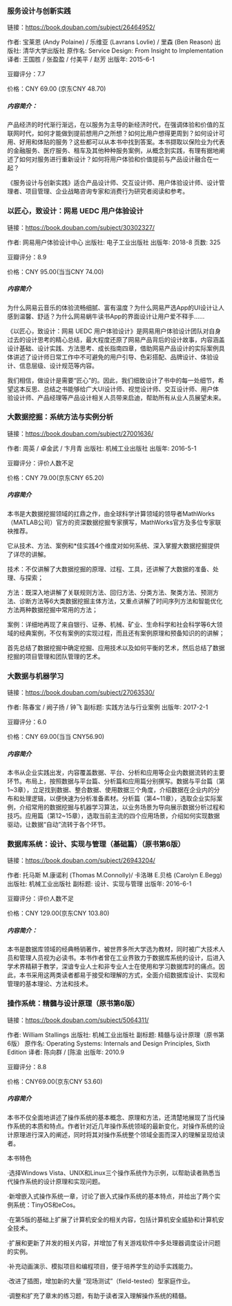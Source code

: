 ### 服务设计与创新实践

链接：https://book.douban.com/subject/26464952/

作者: 宝莱恩 (Andy Polaine) / 乐维亚 (Lavrans Lovlie) / 里森 (Ben Reason)
出版社: 清华大学出版社
原作名: Service Design: From Insight to Implementation
译者: 王国胜 / 张盈盈 / 付美平 / 赵芳
出版年: 2015-6-1

豆瓣评分：7.7

价格：CNY 69.00 (京东CNY 48.70)

##### 内容简介：

产品经济的时代渐行渐远，在以服务为主导的新经济时代，在强调体验和价值的互联网时代，如何才能做到提前想用户之所想？如何比用户想得更周到？如何设计可用、好用和体贴的服务？这些都可以从本书中找到答案。本书撷取以保险业为代表的金融服务、医疗服务、租车及其他种种服务案例，从概念到实践，有理有据地阐述了如何对服务进行重新设计？如何将用户体验和价值提前与产品设计融合在一起？

《服务设计与创新实践》适合产品设计师、交互设计师、用户体验设计师、设计管理者、项目管理、企业战略咨询专家和消费行为研究者阅读和参考。



### 以匠心，致设计：网易 UEDC 用户体验设计

链接：https://book.douban.com/subject/30302327/

作者: 网易用户体验设计中心
出版社: 电子工业出版社
出版年: 2018-8
页数: 325

豆瓣评分：8.9

价格：CNY 95.00(当当CNY 74.00)

##### 内容简介

为什么网易云音乐的体验流畅细腻、富有温度？为什么网易严选App的UI设计让人感到温馨、舒适？为什么网易蜗牛读书App的界面设计让用户爱不释手……

《以匠心，致设计：网易 UEDC 用户体验设计》是网易用户体验设计团队对自身过去的设计思考的精心总结，最大程度还原了网易产品背后的设计故事，内容涵盖设计基础、设计实践、方法思考、成长指南四章，借助网易产品设计的实际案例具体讲述了设计师日常工作中不可避免的用户引导、色彩搭配、品牌设计、体验设计、信息层级、设计规范等内容。

我们相信，做设计是需要“匠心”的。因此，我们细致设计了书中的每一处细节，希望这本反思、总结之书能够给广大UI设计师、视觉设计师、交互设计师、用户体验设计师、产品经理等产品设计相关人员带来启迪，帮助所有从业人员展望未来。



### 大数据挖掘：系统方法与实例分析

链接：https://book.douban.com/subject/27001636/

作者: 周英 / 卓金武 / 卞月青
出版社: 机械工业出版社
出版年: 2016-5-1

豆瓣评分：评价人数不足

价格：CNY 79.00(京东CNY 65.20)

##### 内容简介

本书是大数据挖掘领域的扛鼎之作，由全球科学计算领域的领导者MathWorks（MATLAB公司）官方的资深数据挖掘专家撰写，MathWorks官方及多位专家联袂推荐。

它从技术、方法、案例和*佳实践4个维度对如何系统、深入掌握大数据挖掘提供了详尽的讲解。

技术：不仅讲解了大数据挖掘的原理、过程、工具，还讲解了大数据的准备、处理、与探索；

方法：既深入地讲解了关联规则方法、回归方法、分类方法、聚类方法、预测方法、诊断方法等6大类数据挖掘主体方法，又重点讲解了时间序列方法和智能优化方法两种数据挖掘中常用的方法；

案例：详细地再现了来自银行、证券、机械、矿业、生命科学和社会科学等6大领域的经典案例，不仅有案例的实现过程，而且还有案例原理和预备知识的的讲解；

首先总结了数据挖掘中确定挖掘、应用技术以及如何平衡的艺术，然后总结了数据挖掘的项目管理和团队管理的艺术。



### 大数据与机器学习

链接：https://book.douban.com/subject/27063530/

作者: 陈春宝 / 阙子扬 / 钟飞
副标题: 实践方法与行业案例
出版年: 2017-2-1

豆瓣评分：6.0

价格：CNY 69.00(当当 CNY56.90)

##### 内容简介

本书从企业实践出发，内容覆盖数据、平台、分析和应用等企业内数据流转的主要环节。布局上，按照数据与平台篇、分析篇和应用篇分别撰写。数据与平台篇（第1~3章），立足找到数据、整合数据、使用数据三个角度，介绍数据在企业内的分布和处理逻辑，以便快速为分析准备素材。分析篇（第4~11章），选取企业实际案例，介绍常用的数据挖掘与机器学习算法，以业务场景为导向展示数据分析过程和技巧。应用篇（第12~15章），选取当前主流的四个应用场景，介绍如何实现数据驱动，让数据“自动”流转于各个环节。



### 数据库系统：设计、实现与管理（基础篇）（原书第6版）

链接：https://book.douban.com/subject/26943204/

作者: 托马斯 M.康诺利 (Thomas M.Connolly)/ 卡洛琳 E.贝格 (Carolyn E.Begg)
出版社: 机械工业出版社
副标题: 设计、实现与管理
出版年: 2016-6-1

豆瓣评分：评价人数不足

价格：CNY 129.00(京东CNY 103.80)

##### 内容简介：

本书是数据库领域的经典畅销著作，被世界多所大学选为教材，同时被广大技术人员和管理人员视为必读书。本书作者曾在工业界致力于数据库系统的设计，后进入学术界精耕于教学，深谙专业人士和非专业人士在使用和学习数据库时的痛点。因此，本书采用这两类读者都易于接受和理解的方式，全面介绍数据库设计、实现和管理的基本理论、方法和技术。



### 操作系统：精髓与设计原理（原书第6版）

链接：https://book.douban.com/subject/5064311/

作者: William Stallings
出版社: 机械工业出版社
副标题: 精髓与设计原理（原书第6版）
原作名: Operating Systems: Internals and Design Principles, Sixth Edition
译者: 陈向群 / [陈渝
出版年: 2010.9

豆瓣评分：8.8

价格：CNY69.00(京东CNY 53.60)

##### 内容简介

本书不仅全面地讲述了操作系统的基本概念、原理和方法，还清楚地展现了当代操作系统的本质和特点。作者针对近几年操作系统领域的最新变化，对操作系统的设计原理进行深入的阐述，同时将其对操作系统整个领域全面而深入的理解呈现给读者。

本书特色

·选择Windows Vista、UNIX和Linux三个操作系统作为示例，以帮助读者熟悉当代操作系统的设计原理和实现问题。

·新增嵌入式操作系统一章，讨论了嵌入式操作系统的基本特点，并给出了两个实例系统：TinyOS和eCos。

·在第5版的基础上扩展了计算机安全的相关内容，包括计算机安全威胁和计算机安全技术。

·扩展和更新了并发的相关内容，并增加了有关游戏软件中多处理器调度设计问题的实例。

·补充动画演示、模拟项目和编程项目，便于培养学生的动手实践能力。

·改进了插图，增加新的大量 “现场测试”（field-tested）型家庭作业。

·调整和扩充了章末的练习题，有助于读者深入理解操作系统的精髓。